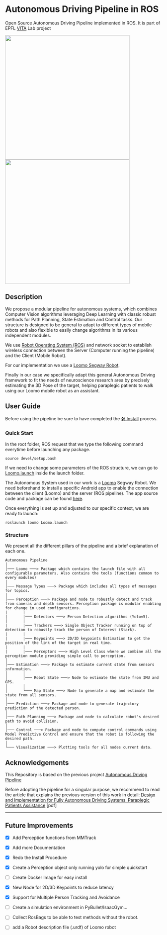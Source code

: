 # Autonomous Driving Pipeline in ROS

Open Source Autonomous Driving Pipeline implemented in ROS. It is part of EPFL [VITA](https://www.epfl.ch/labs/vita/) Lab project

<p float="left">
  <img src="./img/ADP.gif" width="400" />
  <img src="./src/control/Images/MR_Loomo_closed_loop.gif" width="400" /> 
</p>

## Description

We propose a modular pipeline for autonomous systems, which combines Computer Vision algorithms leveraging Deep Learning with classic robust methods for Path Planning, State Estimation and Control tasks. Our structure is designed to be general to adapt to different types of mobile robots and also flexible to easily change algorithms in its various independent modules. 

We use [Robot Operating System (ROS)](https://www.ros.org/) and network socket to establish wireless connection between the Server (Computer running the pipeline) and the Client (Mobile Robot).

For our implementation we use a [Loomo Segway Robot](https://store.segway.com/segway-loomo-mini-transporter-robot-sidekick).

Finally in our case we specifically adapt this general Autonomous Driving framework to fit the needs of neuroscience research area by precisely estimating the 3D Pose of the target, helping paraplegic patients to walk using our Loomo mobile robot as an assistant.

## User Guide

Before using the pipeline be sure to have completed the [🛠️ Install](./Install.md) process.


### Quick Start

In the root folder, ROS request that we type the following command everytime before launching any package.

```shell
source devel/setup.bash
```

If we need to change some parameters of the ROS structure, we can go to [Loomo.launch](/src/loomo) inside the launch folder.

The Autonomous System used in our work is a [Loomo](https://store.segway.com/segway-loomo-mini-transporter-robot-sidekick) Segway Robot. We need beforehand to install a specific Android app to enable the connection between the client (Loomo) and the server (ROS pipeline). The app source code and package can be found [here](https://github.com/theoh-io/Loomo_app_ADP).

Once everything is set up and adjusted to our specific context, we are ready to launch:

```shell
roslaunch loomo Loomo.launch
```


### Structure

We present all the different pillars of the pipeline and a brief explanation of each one.

```
Autonomous Pipeline
│
│─── Loomo ───> Package which contains the launch file with all configurable parameters. Also contains the tools (functions common to every modules)
│
│─── Message Types ───> Package which includes all types of messages for topics.
│
│─── Perception ───> Package and node to robustly detect and track from cameras and depth sensors. Perception package is modular enabling for change in used configurations.
|       |
|       |─── Detectors ───> Person Detection algorithms (Yolov5).
|       |
|       |─── Trackers ───> Single Object Tracker running on top of detection to robustly track the person of Interest (Stark).
|       |
|       |─── Keypoints ───> 2D/3D keypoints Estimation to get the position of the link of the target in real time.
|       |
|       |─── Perceptors ───> High Level Class where we combine all the perception module providing simple call to perception.
│
│─── Estimation ───> Package to estimate current state from sensors information.
│       │
│       │─── Robot State ───> Node to estimate the state from IMU and GPS.
│       │
│       └─── Map State ───> Node to generate a map and estimate the state from all sensors.
│
│─── Prediction ───> Package and node to generate trajectory prediction of the detected person.
│
│─── Path Planning ───> Package and node to calculate robot's desired path to avoid collision.
│
│─── Control ───> Package and node to compute control commands using Model Predictive Control and ensure that the robot is following the desired path.
│
└─── Visualization ───> Plotting tools for all nodes current data.
```

## Acknowledgements

This Repository is based on the previous project [Autonomous Driving Pipeline](https://github.com/cconejob/Autonomous_driving_pipeline)

Before adopting the pipeline for a singular purpose, we recommend to read the article that explains the previous version of this work in detail:
[Design and Implementation for Fully Autonomous Driving Systems. Paraplegic Patients Assistance](/paper.pdf) [pdf]

---

## Future Improvements
- [x] Add Perception functions from MMTrack
- [x] Add more Documentation
- [x] Redo the Install Procedure
- [x] Create a Perception object only running yolo for simple quickstart
- [ ] Create Docker Image for easy install
- [x] New Node for 2D/3D Keypoints to reduce latency
- [x] Support for Multiple Person Tracking and Avoidance 
- [ ] Create a simulation environment in PyBullet/IsaacGym...
- [ ] Collect RosBags to be able to test methods without the robot.
- [ ] add a Robot description file (.urdf) of Loomo robot 








